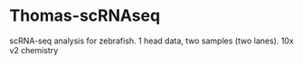 # Thomas-scRNAseq
scRNA-seq analysis for zebrafish.
1 head data, two samples (two lanes).
10x v2 chemistry
